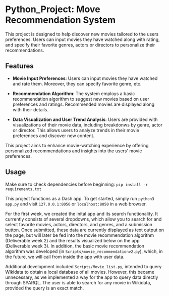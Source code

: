 # Python_Project: Move Recommendation System

This project is designed to help discover new movies tailored to the users preferences. Users can input movies they have watched along with rating, and specify their favorite genres, actors or directors to personalize their recommendations. 

## Features 
- **Movie Input Preferences**: Users can input movies they have watched and rate them. Moreover, they can specify favorite genre, etc.

- **Recommendation Algorithm**: The system employs a basic recommendation algorithm to suggest new movies based on user preferences and ratings. Recommended movies are displayed along with their details.

- **Data Visualization and User Trend Analysis**: Users are provided with visualizations of their movie data, including breakdonws by genre, actor or director. This allows users to analyze trends in their movie preferences and discover new content.

This project aims to enhance movie-watching experience by offering personalized recommendations and insights into the users' movie preferences. 

## Usage

Make sure to check dependencies before beginning: `pip install -r requirements.txt`  

This project functions as a Dash app. To get started, simply run `python3 app.py` and visit `127.0.0.1:8050` or `localhost:8050` in a web browser.  

For the first week, we created the inital app and its search functionality. It currently consists of several dropdowns, which allow you to search for and select favorite movies, actors, directors, and genres, and a submission button. Once submitted, these data are currently displayed as text output on the page, but will later be fed into the movie recommendation algorithm (Deliverable week 2) and the results visualized below on the app (Deliverable week 3). In addition, the basic movie recommendation algorithm was developed (in `Scripts/movie_recommendationv2.py`), which, in the future, we will call from inside the app with user data.  

Additional development included `Scripts/Movie_list.py`, intended to query Wikidata to obtain a local database of all movies. However, this became unnecessary, as we implemented a way for the app to query data directly through SPARQL. The user is able to search for any movie in Wikidata, provided the query is an exact match. 
